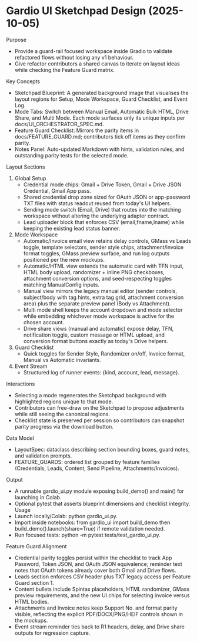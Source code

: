 # Gardio UI Sketchpad Design (2025-10-05)

Purpose
- Provide a guard-rail focused workspace inside Gradio to validate refactored flows without losing any v1 behaviour.
- Give refactor contributors a shared canvas to iterate on layout ideas while checking the Feature Guard matrix.

Key Concepts
- Sketchpad Blueprint: A generated background image that visualises the layout regions for Setup, Mode Workspace, Guard Checklist, and Event Log.
- Mode Tabs: Switch between Manual Email, Automatic Bulk HTML, Drive Share, and Multi Mode. Each mode surfaces only its unique inputs per docs/UI_ORCHESTRATOR_SPEC.md.
- Feature Guard Checklist: Mirrors the parity items in docs/FEATURE_GUARD.md; contributors tick off items as they confirm parity.
- Notes Panel: Auto-updated Markdown with hints, validation rules, and outstanding parity tests for the selected mode.

Layout Sections
1. Global Setup
   - Credential mode chips: Gmail + Drive Token, Gmail + Drive JSON Credential, Gmail App pass.
   - Shared credential drop zone sized for OAuth JSON or app-password TXT files with status readout reused from today's UI helpers.
   - Sending mode switch (Email, Drive) that routes into the matching workspace without altering the underlying adapter contract.
   - Lead uploader block that enforces CSV (email,fname,lname) while keeping the existing lead status banner.
2. Mode Workspace
   - Automatic/Invoice email view retains delay controls, GMass vs Leads toggle, template selectors, sender style chips, attachment/invoice format toggles, GMass preview surface, and run log outputs positioned per the new mockups.
   - Automatic/HTML view extends the automatic card with TFN input, HTML body upload, randomizer + inline PNG checkboxes, attachment conversion options, and seed-respecting toggles matching ManualConfig inputs.
   - Manual view mirrors the legacy manual editor (sender controls, subject/body with tag hints, extra tag grid, attachment conversion area) plus the separate preview panel (Body vs Attachment).
   - Multi mode shell keeps the account dropdown and mode selector while embedding whichever mode workspace is active for the chosen account.
   - Drive share views (manual and automatic) expose delay, TFN, notification toggle, custom message or HTML upload, and conversion format buttons exactly as today's Drive helpers.
3. Guard Checklist
   - Quick toggles for Sender Style, Randomizer on/off, Invoice format, Manual vs Automatic invariants.
4. Event Stream
   - Structured log of runner events: {kind, account, lead, message}.

Interactions
- Selecting a mode regenerates the Sketchpad background with highlighted regions unique to that mode.
- Contributors can free-draw on the Sketchpad to propose adjustments while still seeing the canonical regions.
- Checklist state is preserved per session so contributors can snapshot parity progress via the download button.

Data Model
- LayoutSpec: dataclass describing section bounding boxes, guard notes, and validation prompts.
- FEATURE_GUARDS: ordered list grouped by feature families (Credentials, Leads, Content, Send Pipeline, Attachments/Invoices).

Output
- A runnable gardio_ui.py module exposing build_demo() and main() for launching in Colab.
- Optional pytest that asserts blueprint dimensions and checklist integrity.
Usage
- Launch locally/Colab: python gardio_ui.py.
- Import inside notebooks: from gardio_ui import build_demo then build_demo().launch(share=True) if remote validation needed.
- Run focused tests: python -m pytest tests/test_gardio_ui.py.

Feature Guard Alignment
- Credential parity toggles persist within the checklist to track App Password, Token JSON, and OAuth JSON equivalence; reminder text notes that OAuth tokens already cover both Gmail and Drive flows.
- Leads section enforces CSV header plus TXT legacy access per Feature Guard section 1.
- Content bullets include Spintax placeholders, HTML randomizer, GMass preview requirements, and the new UI chips for selecting invoice versus HTML bodies.
- Attachments and Invoice notes keep Support No. and format parity visible, reflecting the explicit PDF/DOCX/PNG/HEIF controls shown in the mockups.
- Event stream reminder ties back to R1 headers, delay, and Drive share outputs for regression capture.

